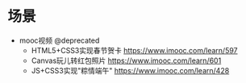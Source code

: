 # 场景

- mooc视频 @deprecated
    - HTML5+CSS3实现春节贺卡 <https://www.imooc.com/learn/597>
    - Canvas玩儿转红包照片 <https://www.imooc.com/learn/601>
    - JS+CSS3实现"粽情端午" <https://www.imooc.com/learn/428>
